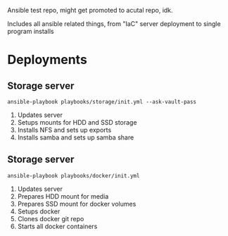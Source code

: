 Ansible test repo, might get promoted to acutal repo, idk.

Includes all ansible related things, from "IaC" server deployment to single program installs

# Deployments
## Storage server
    ansible-playbook playbooks/storage/init.yml --ask-vault-pass

1. Updates server
2. Setups mounts for HDD and SSD storage
3. Installs NFS and sets up exports
4. Installs samba and sets up samba share

## Storage server
    ansible-playbook playbooks/docker/init.yml

1. Updates server
2. Prepares HDD mount for media
3. Prepares SSD mount for docker volumes
4. Setups docker
5. Clones docker git repo
6. Starts all docker containers